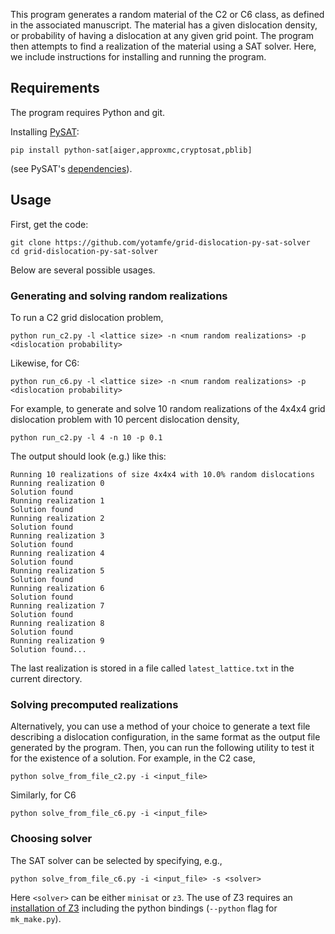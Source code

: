 This program generates a random material of the C2 or C6 class, as defined in the associated manuscript. The material has a given dislocation density, or probability of having a dislocation at any given grid point. The program then attempts to find a realization of the material using a SAT solver. Here, we include instructions for installing and running the program.

## Requirements
The program requires Python and git.

Installing [PySAT](https://pysathq.github.io/):
```
pip install python-sat[aiger,approxmc,cryptosat,pblib]
```
(see PySAT's [dependencies](https://pysathq.github.io/installation/)).

## Usage
First, get the code:
```
git clone https://github.com/yotamfe/grid-dislocation-py-sat-solver
cd grid-dislocation-py-sat-solver
```
Below are several possible usages.

### Generating and solving random realizations
To run a C2 grid dislocation problem,
```
python run_c2.py -l <lattice size> -n <num random realizations> -p <dislocation probability>
```
Likewise, for C6:
```
python run_c6.py -l <lattice size> -n <num random realizations> -p <dislocation probability>
```
For example, to generate and solve 10 random realizations of the 4x4x4 grid dislocation problem with 10 percent dislocation density,
```
python run_c2.py -l 4 -n 10 -p 0.1
```
The output should look (e.g.) like this:
```
Running 10 realizations of size 4x4x4 with 10.0% random dislocations
Running realization 0
Solution found
Running realization 1
Solution found
Running realization 2
Solution found
Running realization 3
Solution found
Running realization 4
Solution found
Running realization 5
Solution found
Running realization 6
Solution found
Running realization 7
Solution found
Running realization 8
Solution found
Running realization 9
Solution found...
```
The last realization is stored in a file called `latest_lattice.txt` in the current directory.

### Solving precomputed realizations
Alternatively, you can use a method of your choice to generate a text file
describing a dislocation configuration, in the same format as the output file
generated by the program. Then, you can run the following utility to test it
for the existence of a solution. For example, in the C2 case,
```
python solve_from_file_c2.py -i <input_file>
```
Similarly, for C6
```
python solve_from_file_c6.py -i <input_file>
```

### Choosing solver
The SAT solver can be selected by specifying, e.g.,
```
python solve_from_file_c6.py -i <input_file> -s <solver>
```
Here `<solver>` can be either `minisat` or `z3`. The use of Z3 requires an [installation of Z3](https://github.com/Z3Prover/z3) including the python bindings (`--python` flag for `mk_make.py`).





